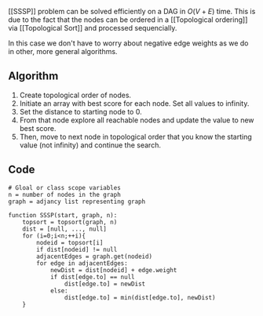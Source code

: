[[SSSP]] problem can be solved efficiently on a DAG in $O(V+E)$ time. This is due to the fact that the nodes can be ordered in a [[Topological ordering]] via [[Topological Sort]] and processed sequencially. 

In this case we don't have to worry about negative edge weights as we do in other, more general algorithms.

## Algorithm
1. Create topological order of nodes.
2. Initiate an array with best score for each node. Set all values to infinity. 
3. Set the distance to starting node to 0.
4. From that node explore all reachable nodes and update the value to new best score.
5. Then, move to next node in topological order that you know the starting value (not infinity) and continue the search.

## Code

```pseudo
# Gloal or class scope variables
n = number of nodes in the graph
graph = adjancy list representing graph

function SSSP(start, graph, n):
	topsort = topsort(graph, n)
	dist = [null, ..., null]
	for (i=0;i<n;++i){
		nodeid = topsort[i]
		if dist[nodeid] != null
		adjacentEdges = graph.get(nodeid)
		for edge in adjacentEdges:
			newDist = dist[nodeid] + edge.weight
			if dist[edge.to] == null
				dist[edge.to] = newDist
			else:
				dist[edge.to] = min(dist[edge.to], newDist)		
	}

```